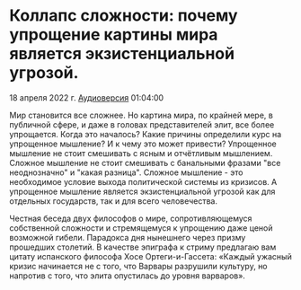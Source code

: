 # Коллапс сложности: почему упрощение картины мира является экзистенциальной угрозой.

18 апреля 2022 г. [Аудиоверсия](https://www.youtube.com/watch?v=Hv5qdwVh0xQ) 01:04:00

Мир становится все сложнее. Но картина мира, по крайней мере, в публичной сфере, и даже в головах представителей элит, все более упрощается. 
Когда это началось? Какие причины определили курс на упрощенное мышление? И к чему это может привести? 
Упрощенное мышление не стоит смешивать с ясным и отчётливым мышлением. Сложное мышление не стоит смешивать с банальными фразами "все неоднозначно" и "какая разница". 
Сложное мышление - это необходимое условие выхода политической системы из кризисов. А упрощенное мышление является экзистенциальной угрозой как для отдельных государств, так и для всего человечества. 

Честная беседа двух философов о мире, сопротивляющемуся собственной сложности и стремящемуся к упрощению даже ценой возможной гибели. Парадокса дня нынешнего через призму прошедших столетий.
В качестве эпиграфа к стриму предлагаю вам цитату испанского философа Хосе Ортеги-и-Гассета: «Каждый ужасный кризис начинается не с того, что Варвары разрушили культуру, но напротив с того, что элита опустилась до уровня варваров».
